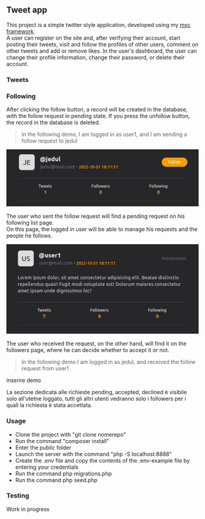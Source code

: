 ## Tweet app

This project is a simple twitter style application, developed using my [mvc framework](https://github.com/Jordan-Bianco/mvc_framework).<br>
A user can register on the site and, after verifying their account, start posting their tweets, visit and follow the profiles of other users, comment on other tweets and add or remove likes.
In the user's dashboard, the user can change their profile information, change their password, or delete their account.

### Tweets

### Following

After clicking the follow button, a record will be created in the database, with the follow request in pending state.
If you press the unfollow button, the record in the database is deleted.

> In the following demo, I am logged in as user1, and I am sending a follow request to jedul

![Follow preview](gif/follow_demo.gif)

The user who sent the follow request will find a pending request on his following list page.<br>
On this page, the logged in user will be able to manage his requests and the people he follows.

![Follow preview](gif/cancel-follow-request-demo.gif)

The user who received the request, on the other hand, will find it on the followers page, where he can decide whether to accept it or not.

> In the following demo I am logged in as jedul, and received the follow request from user1

inserire demo

La sezione dedicata alle richieste pending, accepted, declined è visibile solo all'utetne loggato, tutti gli altri utenti vedranno solo i followers per i quali la richiesta è stata accettata.

### Usage

-   Clone the project with "git clone nomerepo"
-   Run the command "composer install"
-   Enter the public folder
-   Launch the server with the command "php -S localhost:8888"
-   Create the .env file and copy the contents of the .env-example file by entering your credentials
-   Run the command php migrations.php
-   Run the command php seed.php

### Testing

Work in progress
